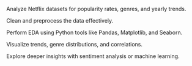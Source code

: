 Analyze Netflix datasets for popularity rates, genres, and yearly trends.

Clean and preprocess the data effectively.

Perform EDA using Python tools like Pandas, Matplotlib, and Seaborn.

Visualize trends, genre distributions, and correlations.

Explore deeper insights with sentiment analysis or machine learning.
